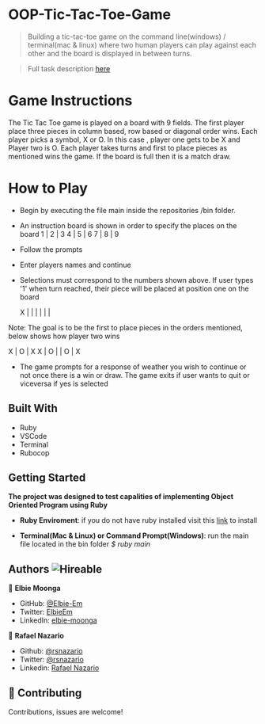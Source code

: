 # OOP-Tic-Tac-Toe-Game
> Building a tic-tac-toe game on the command line(windows) / terminal(mac &amp; linux) where two human players can play against each other and the board is displayed in between turns.

> Full task description [here](https://www.theodinproject.com/courses/ruby-programming/lessons/oop)

# Game Instructions

The Tic Tac Toe game is played on a board with 9 fields. The first player place three pieces in column based, row based or diagonal order wins. Each player picks a symbol, X or O. In this case , player one gets to be X and Player two is O. Each player takes turns and first to place pieces as mentioned wins the game. If the board is full then it is a match draw.

# How to Play

- Begin by executing the file main inside the repositories /bin folder.
- An instruction board is shown in order to specify the places on the board
  1 | 2 | 3
  4 | 5 | 6
  7 | 8 | 9
- Follow the prompts
- Enter players names and continue
- Selections must correspond to the numbers shown above. If user types '1' when turn reached, their piece will be placed at position one on the board

  X |   | 
    |   | 
    |   | 

Note: The goal is to be the first to place pieces in the orders mentioned, below shows how player two wins

  X | O | X
  X | O | 
    | O | X

- The game prompts for a response of weather you wish to continue or not once there is a win or draw. The game exits if user wants to quit or viceversa if yes is selected

## Built With

- Ruby
- VSCode
- Terminal
- Rubocop

## Getting Started

**The project was designed to test capalities of implementing Object Oriented Program using Ruby**
- **Ruby Enviroment**: if you do not have ruby installed visit this [link](https://www.ruby-lang.org/en/documentation/installation/) to install

- **Terminal(Mac & Linux) or Command Prompt(Windows)**: run the main file located in the bin folder *$ ruby main*

## Authors ![Hireable](https://img.shields.io/badge/HIREABLE-YES-yellowgreen&?style=for-the-badge)

👤 **Elbie Moonga**

- GitHub: [@Elbie-Em](https://github.com/Elbie-em)
- Twitter: [ElbieEm](https://twitter.com/ElbieEm)
- LinkedIn: [elbie-moonga](https://www.linkedin.com/in/elbie-moonga-253bbb12b/)

👤 **Rafael Nazario**

- Github: [@rsnazario](https://github.com/rsnazario)
- Twitter: [@rsnazario](https://twitter.com/rsnazario)
- Linkedin: [Rafael Nazario](https://www.linkedin.com/in/rafael-nazario-692b8293/) 

## 🤝 Contributing

Contributions, issues are welcome!
